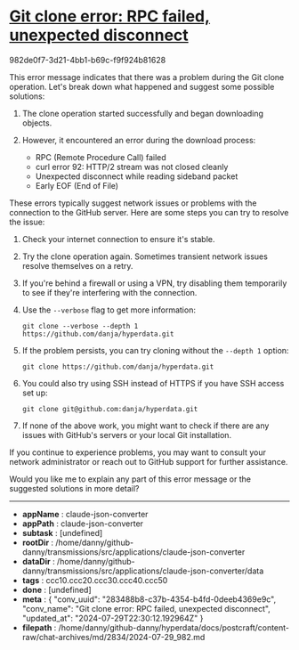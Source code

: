 # [Git clone error: RPC failed, unexpected disconnect](https://claude.ai/chat/283488b8-c37b-4354-b4fd-0deeb4369e9c)

982de0f7-3d21-4bb1-b69c-f9f924b81628

 This error message indicates that there was a problem during the Git clone operation. Let's break down what happened and suggest some possible solutions:

1. The clone operation started successfully and began downloading objects.

2. However, it encountered an error during the download process:
   - RPC (Remote Procedure Call) failed
   - curl error 92: HTTP/2 stream was not closed cleanly
   - Unexpected disconnect while reading sideband packet
   - Early EOF (End of File)

These errors typically suggest network issues or problems with the connection to the GitHub server. Here are some steps you can try to resolve the issue:

1. Check your internet connection to ensure it's stable.

2. Try the clone operation again. Sometimes transient network issues resolve themselves on a retry.

3. If you're behind a firewall or using a VPN, try disabling them temporarily to see if they're interfering with the connection.

4. Use the `--verbose` flag to get more information:
   ```
   git clone --verbose --depth 1 https://github.com/danja/hyperdata.git
   ```

5. If the problem persists, you can try cloning without the `--depth 1` option:
   ```
   git clone https://github.com/danja/hyperdata.git
   ```

6. You could also try using SSH instead of HTTPS if you have SSH access set up:
   ```
   git clone git@github.com:danja/hyperdata.git
   ```

7. If none of the above work, you might want to check if there are any issues with GitHub's servers or your local Git installation.

If you continue to experience problems, you may want to consult your network administrator or reach out to GitHub support for further assistance.

Would you like me to explain any part of this error message or the suggested solutions in more detail?

---

* **appName** : claude-json-converter
* **appPath** : claude-json-converter
* **subtask** : [undefined]
* **rootDir** : /home/danny/github-danny/transmissions/src/applications/claude-json-converter
* **dataDir** : /home/danny/github-danny/transmissions/src/applications/claude-json-converter/data
* **tags** : ccc10.ccc20.ccc30.ccc40.ccc50
* **done** : [undefined]
* **meta** : {
  "conv_uuid": "283488b8-c37b-4354-b4fd-0deeb4369e9c",
  "conv_name": "Git clone error: RPC failed, unexpected disconnect",
  "updated_at": "2024-07-29T22:30:12.192964Z"
}
* **filepath** : /home/danny/github-danny/hyperdata/docs/postcraft/content-raw/chat-archives/md/2834/2024-07-29_982.md